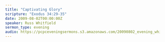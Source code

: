 ```yaml
---
title: "Captivating Glory"
scripture: "Exodus 34:29-35"
date: 2009-08-02T00:00:00Z
speaker: Russ Whitfield
sermon_type: evening
audio: https://pcpceveningsermons.s3.amazonaws.com/20090802_evening_whitfield.mp3 
---
```



